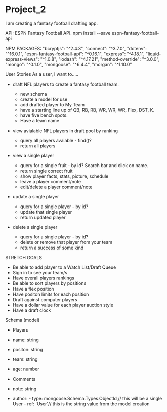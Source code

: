 # Project_2
I am creating a fantasy football drafting app. 

API: ESPN Fantasy Football API.
npm install --save espn-fantasy-football-api

NPM PACKAGES:
"bcryptjs": "^2.4.3",
"connect": "^3.7.0",
"dotenv": "^16.0.1",
"espn-fantasy-football-api": "^0.16.1",
"express": "^4.18.1",
"liquid-express-views": "^1.0.8",
"lodash": "^4.17.21",
"method-override": "^3.0.0",
"mongo": "^0.1.0",
"mongoose": "^6.4.4",
"morgan": "^1.10.0"

User Stories
As a user, I want to.....
 - draft NFL players to create a fantasy football team.
    - new schema
    - create a model for use
    - add drafted player to My Team
    - have a starting line up of QB, RB, RB, WR, WR, WR, Flex, DST, K.
    - have five bench spots.
    - Have a team name

 - view avialable NFL players in draft pool by ranking
    - query all players avaiable - find()?
    - return all players

- view a single player
    - query for a single fruit - by id? Search bar and click on name.
    - return single correct fruit
    - show player facts, stats, picture, schedule
    - leave a player comment/note
    - edit/delete a player comment/note

- update a single player
    - query for a single player - by id?
    - update that single player
    - return updated player

- delete a single player
    - query for a single player - by id?
    - delete or remove that player from your team
    - return a success of some kind

STRETCH GOALS
- Be able to add player to a Watch List/Draft Queue
- Sign in to see your team/s
- Have overall players rankings
- Be able to sort players by positions
- Have a flex position
- Have positon limits for each position
- Draft against computer players
- Have a dollar value for each player auction style
- Have a draft clock


Schema (model)
- Players
 - name: string
 - positon: string
 - team: string
 - age: number

- Comments
 - note: string
 - author: 
        - type: mongoose.Schema.Types.ObjectId,// this will be a single User
        - ref: 'User'// this is the string value from the model creation
